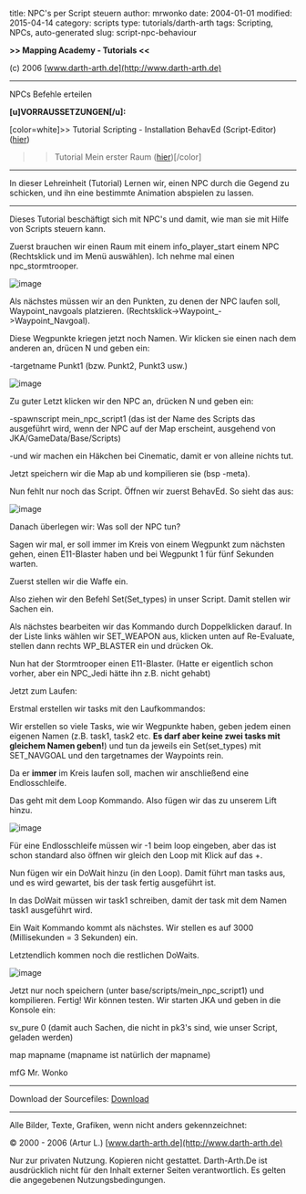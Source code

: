﻿title: NPC's per Script steuern
author: mrwonko
date: 2004-01-01
modified: 2015-04-14
category: scripts
type: tutorials/darth-arth
tags: Scripting, NPCs, auto-generated
slug: script-npc-behaviour

**>> Mapping Academy - Tutorials <<**

(c) 2006 [www.darth-arth.de](http://www.darth-arth.de)

----

NPCs Befehle erteilen

**[u]VORRAUSSETZUNGEN[/u]:**

[color=white]>> Tutorial Scripting - Installation BehavEd (Script-Editor) ([hier](../../behaved/behaved.htm))

>> Tutorial Mein erster Raum ([hier](../../mapping/firstroom/firstroom.htm))[/color]

----

In dieser Lehreinheit (Tutorial) Lernen wir, einen NPC durch die Gegend zu schicken, und ihn eine bestimmte Animation abspielen zu lassen.

----

Dieses Tutorial beschäftigt sich mit NPC's und damit, wie man sie mit Hilfe von Scripts steuern kann.

Zuerst brauchen wir einen Raum mit einem info_player_start einem NPC (Rechtsklick und im Menü auswählen). Ich nehme mal einen npc_stormtrooper.

![image]({static}images/pic1.jpg)

Als nächstes müssen wir an den Punkten, zu denen der NPC laufen soll, Waypoint_navgoals platzieren. (Rechtsklick->Waypoint_->Waypoint_Navgoal).

Diese Wegpunkte kriegen jetzt noch Namen. Wir klicken sie einen nach dem anderen an, drücen N und geben ein: 

-targetname Punkt1 (bzw. Punkt2, Punkt3 usw.)

![image]({static}images/pic2.jpg)

Zu guter Letzt klicken wir den NPC an, drücken N und geben ein:

-spawnscript mein_npc_script1 (das ist der Name des Scripts das ausgeführt wird, wenn der NPC auf der Map erscheint, ausgehend von JKA/GameData/Base/Scripts)

-und wir machen ein Häkchen bei Cinematic, damit er von alleine nichts tut.

Jetzt speichern wir die Map ab und kompilieren sie (bsp -meta).

Nun fehlt nur noch das Script. Öffnen wir zuerst BehavEd. So sieht das aus:

![image]({static}images/pic3.jpg)

Danach überlegen wir: Was soll der NPC tun?

Sagen wir mal, er soll immer im Kreis von einem Wegpunkt zum nächsten gehen, einen E11-Blaster haben und bei Wegpunkt 1 für fünf Sekunden warten.

Zuerst stellen wir die Waffe ein.

Also ziehen wir den Befehl Set(Set_types) in unser Script. Damit stellen wir Sachen ein.

Als nächstes bearbeiten wir das Kommando durch Doppelklicken darauf. In der Liste links wählen wir SET_WEAPON aus, klicken unten auf Re-Evaluate, stellen dann rechts WP_BLASTER ein und drücken Ok.

Nun hat der Stormtrooper einen E11-Blaster. (Hatte er eigentlich schon vorher, aber ein NPC_Jedi hätte ihn z.B. nicht gehabt)

Jetzt zum Laufen: 

Erstmal erstellen wir tasks mit den Laufkommandos:

Wir erstellen so viele Tasks, wie wir Wegpunkte haben, geben jedem einen eigenen Namen (z.B. task1, task2 etc. **Es darf aber keine zwei tasks mit gleichem Namen geben!**) und tun da jeweils ein Set(set_types) mit SET_NAVGOAL und den targetnames der Waypoints rein.

Da er **immer** im Kreis laufen soll, machen wir anschließend eine Endlosschleife.

Das geht mit dem Loop Kommando. Also fügen wir das zu unserem Lift hinzu.

![image]({static}images/pic4.jpg)

Für eine Endlosschleife müssen wir -1 beim loop eingeben, aber das ist schon standard also öffnen wir gleich den Loop mit Klick auf das +.

Nun fügen wir ein DoWait hinzu (in den Loop). Damit führt man tasks aus, und es wird gewartet, bis der task fertig ausgeführt ist.

In das DoWait müssen wir task1 schreiben, damit der task mit dem Namen task1 ausgeführt wird.

Ein Wait Kommando kommt als nächstes. Wir stellen es auf 3000 (Millisekunden = 3 Sekunden) ein.

Letztendlich kommen noch die restlichen DoWaits.

![image]({static}images/pic5.jpg)

Jetzt nur noch speichern (unter base/scripts/mein_npc_script1) und kompilieren. Fertig! Wir können testen. Wir starten JKA und geben in die Konsole ein:

sv_pure 0 (damit auch Sachen, die nicht in pk3's sind, wie unser Script, geladen werden)

map mapname (mapname ist natürlich der mapname)

mfG Mr. Wonko

----

Download der Sourcefiles: [Download](downloads/source.zip)

----

Alle Bilder, Texte, Grafiken, wenn nicht anders gekennzeichnet:

© 2000 - 2006 (Artur L.) [www.darth-arth.de](http://www.darth-arth.de)

Nur zur privaten Nutzung. Kopieren nicht gestattet. Darth-Arth.De
ist ausdrücklich nicht für den Inhalt externer Seiten verantwortlich. Es gelten
die angegebenen Nutzungsbedingungen.

